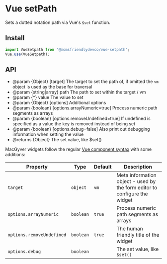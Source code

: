 Vue setPath
========
Sets a dotted notation path via Vue's `$set` function.

Install
-------
```javascript
import VueSetpath from '@momsfriendlydevco/vue-setpath';
Vue.use(VueSetpath);
```

API
------------


* @param {Object} [target] The target to set the path of, if omitted the `vm` object is used as the base for traversal 
* @param {string|array} path The path to set within the target / vm
* @param {*} value The value to set
* @param {Object} [options] Additional options
* @param {boolean} [options.arrayNumeric=true] Process numeric path segments as arrays
* @param {boolean} [options.removeUndefined=true] If undefined is specified as a value the key is removed instead of being set
* @param {boolean} [options.debug=false] Also print out debugging information when setting the value
* @returns {Object} The set value, like $set()


MacGyver widgets follow the regular [Vue component syntax](https://vuejs.org/v2/guide/components.html) with some additions:

| Property           | Type                   | Default                     | Description                                                                                |
|--------------------|------------------------|-----------------------------|--------------------------------------------------------------------------------------------|
| `target`             | `object`               | `vm`                        | Meta information object - used by the form editor to configure the widget                  |
| `options.arrayNumeric`          | `boolean`               | `true`          | Process numeric path segments as arrays |
| `options.removeUndefined`       | `boolean`               | `true`  | The human friendly title of the widget                                                     |
| `options.debug`        | `boolean`               | | The set value, like `$set()` |
